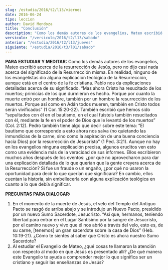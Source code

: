 ```yaml
---
slug: /estudia/2016/t2/l13/viernes
date: 2016-06-24
tipo: leccion
author: David Mendoza
title: "Conclusión"
description: "Como los demás autores de los evangelios, Mateo escribió acerca de la  resurrección de Jesús, pero no dijo casi nada acerca del significado de la  Resurrección misma. En realidad, ninguno de los evangelistas dio alguna  explicación teológica de la Resurrección, aunque ..."
versiculo: "/versiculo/2016/t2/l13/sabado"
anterior: "/estudia/2016/t2/l13/jueves"
siguiente: "/estudia/2016/t3/l01/sabado"
---
```


**PARA ESTUDIAR Y MEDITAR:** Como los demás autores de los evangelios, Mateo escribió acerca de la resurrección de Jesús, pero no dijo casi nada acerca del significado de la Resurrección misma. En realidad, ninguno de los evangelistas dio alguna explicación teológica de la Resurrección, aunque está en el centro de la fe cristiana. Pablo nos da explicaciones detalladas acerca de su significado. “Mas ahora Cristo ha resucitado de los muertos; primicias de los que durmieron es hecho. Porque por cuanto la muerte entró por un hombre, también por un hombre la resurrección de los muertos. Porque así como en Adán todos mueren, también en Cristo todos serán vivificados” (1 Cor. 15:20-22). También escribió que hemos sido “sepultados con él en el bautismo, en el cual fuisteis también resucitados con él, mediante la fe en el poder de Dios que le levantó de los muertos” (Col. 2:12). Pedro también tiene algo que decir sobre este tema: “El bautismo que corresponde a esto ahora nos salva (no quietando las inmundicias de la carne, sino como la aspiración de una buena conciencia hacia Dios) por la resurrección de Jesucristo” (1 Ped. 3:21). Aunque no hay en los evangelios ninguna explicación precisa, algunos eruditos ven esto como una evidencia más de la veracidad de sus informes. Ellos escribieron muchos años después de los eventos: ¿por qué no aprovecharon para dar una explicación detallada de lo que querían que la gente creyera acerca de la Resurrección? Si fue un fraude o un engaño, ¿por qué no usaron la oportunidad para decir lo que querían que significara? En cambio, ellos cuentan la historia, sin embellecerla con alguna explicación teológica en cuanto a lo que debía significar.

**PREGUNTAS PARA DIALOGAR:**

1. En el momento de la muerte de Jesús, el velo del Templo del Antiguo Pacto se rasgó de arriba abajo y se introdujo un Nuevo Pacto, presidido por un nuevo Sumo Sacerdote, Jesucristo. “Así que, hermanos, teniendo libertad para entrar en el Lugar Santísimo por la sangre de Jesucristo, por el camino nuevo y vivo que él nos abrió a través del velo, esto es, de su carne, [tenemos] un gran sacerdote sobre la casa de Dios” (Heb. 10:19-21). ¿Cómo te sientes al saber que Cristo es ahora nuestro Sumo Sacerdote?
2. Al estudiar el Evangelio de Mateo, ¿qué cosas te llamaron la atención con respecto al modo en que Jesús es presentado allí? ¿De qué manera este Evangelio te ayuda a comprender mejor lo que significa ser un cristiano y seguir las enseñanzas de Jesús?
